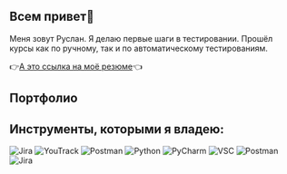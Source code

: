 ##  Всем привет👋

Меня зовут Руслан. Я делаю первые шаги в тестировании. Прошёл курсы как по ручному, так и по автоматическому тестированиям.


👉[А это ссылка на моё резюме](https://hh.ru/resume/12989c53ff09b401910039ed1f45743449314c)👈
 
## Портфолио

## Инструменты, которыми я владею:



![Jira](https://github.com/user-attachments/assets/cdb83812-78af-4d51-a2d6-1f77d7b4b18a)
![YouTrack](https://upload.wikimedia.org/wikipedia/commons/thumb/8/85/YouTrack_icon.svg/1200px-YouTrack_icon.svg.png)
![Postman](https://github.com/user-attachments/assets/1f262973-af77-45b7-b33b-16c3e8505978)
![Python](https://www.svgrepo.com/show/376344/python.svg)
![PyCharm](https://upload.wikimedia.org/wikipedia/commons/thumb/1/1d/PyCharm_Icon.svg/1024px-PyCharm_Icon.svg.png)
![VSC](https://static-00.iconduck.com/assets.00/visual-studio-code-icon-1024x1014-0zgsdxrt.png)
![Postman](https://github.com/user-attachments/assets/002d04f9-89cc-485c-9be7-0356fe3b9d81)
![Jira](https://github.com/user-attachments/assets/68d39317-76c5-40a2-b561-d8cd09abe5f1)

